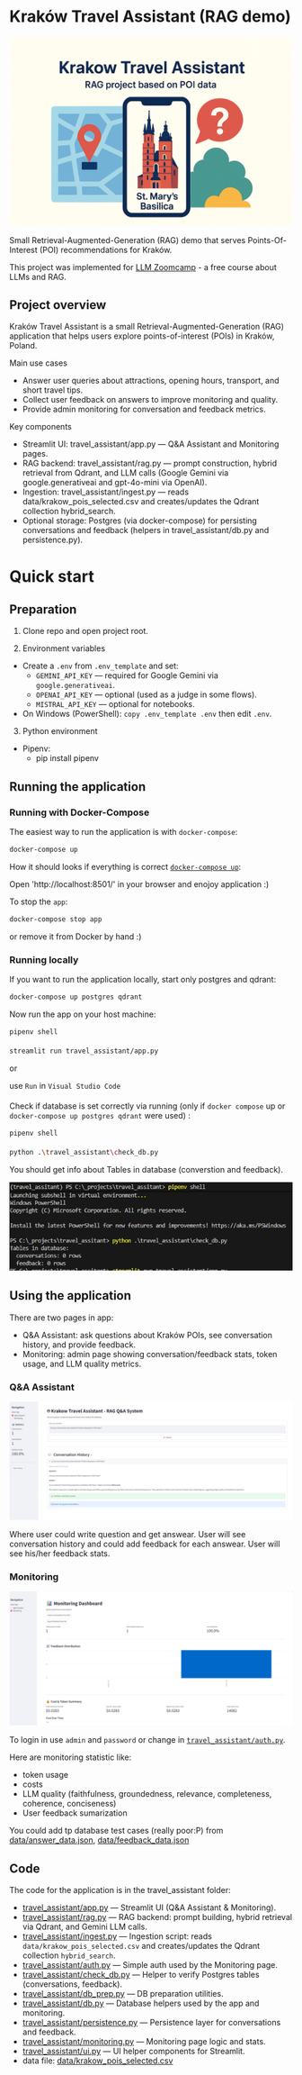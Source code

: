 # Kraków Travel Assistant (RAG demo)

<p align="center">
  <img src="images/logo.png">
</p>

Small Retrieval-Augmented-Generation (RAG) demo that serves Points-Of-Interest (POI) recommendations for Kraków.

This project was implemented for 
[LLM Zoomcamp](https://github.com/DataTalksClub/llm-zoomcamp) -
a free course about LLMs and RAG.

## Project overview

Kraków Travel Assistant is a small Retrieval-Augmented-Generation (RAG) application that helps users explore points-of-interest (POIs) in Kraków, Poland.

Main use cases
- Answer user queries about attractions, opening hours, transport, and short travel tips.
- Collect user feedback on answers to improve monitoring and quality.
- Provide admin monitoring for conversation and feedback metrics.

Key components
- Streamlit UI: travel_assistant/app.py — Q&A Assistant and Monitoring pages.
- RAG backend: travel_assistant/rag.py — prompt construction, hybrid retrieval from Qdrant, and LLM calls (Google Gemini via google.generativeai and gpt-4o-mini via OpenAI).
- Ingestion: travel_assistant/ingest.py — reads data/krakow_pois_selected.csv and creates/updates the Qdrant collection hybrid_search.
- Optional storage: Postgres (via docker-compose) for persisting conversations and feedback (helpers in travel_assistant/db.py and persistence.py).

# Quick start 

## Preparation

1. Clone repo and open project root.

2. Environment variables

- Create a `.env` from `.env_template` and set:
  - `GEMINI_API_KEY` — required for Google Gemini via `google.generativeai`.
  - `OPENAI_API_KEY` — optional (used as a judge in some flows).
  - `MISTRAL_API_KEY` — optional for notebooks.
- On Windows (PowerShell): `copy .env_template .env` then edit `.env`.
 
3. Python environment
- Pipenv:
  - pip install pipenv



## Running the application

### Running with Docker-Compose

The easiest way to run the application is with `docker-compose`:

```bash
docker-compose up
```

How it should looks if everything is correct [`docker-compose up`](images/docker_compose_up.png):

Open 'http://localhost:8501/' in your browser and enojoy application :) 

To stop the `app`:

```bash
docker-compose stop app
```

or remove it from Docker by hand :) 

### Running locally

If you want to run the application locally,
start only postgres and qdrant:

```bash
docker-compose up postgres qdrant
```

Now run the app on your host machine:

```bash
pipenv shell

streamlit run travel_assistant/app.py
```
or 

use `Run` in `Visual Studio Code`

####
Check if database is set correctly via running (only if `docker compose` up or `docker-compose up postgres qdrant` were used) :
```bash
pipenv shell

python .\travel_assistant\check_db.py
```

You should get info about Tables in database (converstion and feedback).

<p align="center">
  <img src="images/db.png">
</p>

## Using the application

There are two pages in app:

- Q&A Assistant: ask questions about Kraków POIs, see conversation history, and provide feedback.
- Monitoring: admin page showing conversation/feedback stats, token usage, and LLM quality metrics.


### Q&A Assistant
<p align="center">
  <img src="images/home_page.png">
</p>

Where user could write question and get answear. User will see conversation history and could add feedback for each answear. User will see his/her feedback stats.

### Monitoring
<p align="center">
  <img src="images/monitoring.png">
</p>

To login in use `admin` and `password` or change in   [`travel_assistant/auth.py`](travel_assistant/auth.py).

Here are monitoring statistic like:
* token usage
* costs
* LLM quality (faithfulness, groundedness, relevance, completeness, coherence, conciseness)
* User feedback sumarization

You could add tp database test cases (really poor:P) from [data/answer_data.json](travel_assistant/data/answer_data.json), [data/feedback_data.json](travel_assistant/data/feedback_data.json)

## Code

The code for the application is in the travel_assistant folder:

- [travel_assistant/app.py](travel_assistant/app.py) — Streamlit UI (Q&A Assistant & Monitoring).
- [travel_assistant/rag.py](travel_assistant/rag.py) — RAG backend: prompt building, hybrid retrieval via Qdrant, and Gemini LLM calls.
- [travel_assistant/ingest.py](travel_assistant/ingest.py) — Ingestion script: reads `data/krakow_pois_selected.csv` and creates/updates the Qdrant collection `hybrid_search`.
- [travel_assistant/auth.py](travel_assistant/auth.py) — Simple auth used by the Monitoring page.
- [travel_assistant/check_db.py](travel_assistant/check_db.py) — Helper to verify Postgres tables (conversations, feedback).
- [travel_assistant/db_prep.py](travel_assistant/db_prep.py) — DB preparation utilities.
- [travel_assistant/db.py](travel_assistant/db.py) — Database helpers used by the app and monitoring.
- [travel_assistant/persistence.py](travel_assistant/persistence.py) — Persistence layer for conversations and feedback.
- [travel_assistant/monitoring.py](travel_assistant/monitoring.py) — Monitoring page logic and stats.
- [travel_assistant/ui.py](travel_assistant/ui.py) — UI helper components for Streamlit.
- data file: [data/krakow_pois_selected.csv](travel_assistant/data/krakow_pois_selected.csv)



